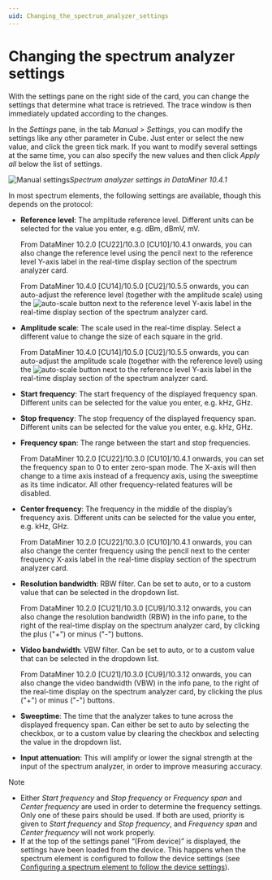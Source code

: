 ```yaml
---
uid: Changing_the_spectrum_analyzer_settings
---
```


# Changing the spectrum analyzer settings

With the settings pane on the right side of the card, you can change the settings that determine what trace is retrieved. The trace window is then immediately updated according to the changes.

In the *Settings* pane, in the tab *Manual* > *Settings*, you can modify the settings like any other parameter in Cube. Just enter or select the new value, and click the green tick mark. If you want to modify several settings at the same time, you can also specify the new values and then click *Apply all* below the list of settings.

![Manual settings](~/dataminer/images/SA_Manual_Settings.png)*Spectrum analyzer settings in DataMiner 10.4.1*

In most spectrum elements, the following settings are available, though this depends on the protocol:

- **Reference level**: The amplitude reference level. Different units can be selected for the value you enter, e.g. dBm, dBmV, mV.

  From DataMiner 10.2.0 [CU22]/10.3.0 [CU10]/10.4.1 onwards<!--RN 37821-->, you can also change the reference level using the pencil next to the reference level Y-axis label in the real-time display section of the spectrum analyzer card.

  From DataMiner 10.4.0 [CU14]/10.5.0 [CU2]/10.5.5 onwards<!--RN 42597-->, you can auto-adjust the reference level (together with the amplitude scale) using the ![auto-scale](~/dataminer/images/Auto-scale.png) button next to the reference level Y-axis label in the real-time display section of the spectrum analyzer card.

- **Amplitude scale**: The scale used in the real-time display. Select a different value to change the size of each square in the grid.

  From DataMiner 10.4.0 [CU14]/10.5.0 [CU2]/10.5.5 onwards<!--RN 42597-->, you can auto-adjust the amplitude scale (together with the reference level) using the ![auto-scale](~/dataminer/images/Auto-scale.png) button next to the reference level Y-axis label in the real-time display section of the spectrum analyzer card.

- **Start frequency**: The start frequency of the displayed frequency span. Different units can be selected for the value you enter, e.g. kHz, GHz.

- **Stop frequency**: The stop frequency of the displayed frequency span. Different units can be selected for the value you enter, e.g. kHz, GHz.

- **Frequency span**: The range between the start and stop frequencies.

  From DataMiner 10.2.0 [CU22]/10.3.0 [CU10]/10.4.1 onwards<!-- RN 37946 -->, you can set the frequency span to 0 to enter zero-span mode. The X-axis will then change to a time axis instead of a frequency axis, using the sweeptime as its time indicator. All other frequency-related features will be disabled.

- **Center frequency**: The frequency in the middle of the display’s frequency axis. Different units can be selected for the value you enter, e.g. kHz, GHz.

  From DataMiner 10.2.0 [CU22]/10.3.0 [CU10]/10.4.1 onwards<!--RN 37821-->, you can also change the center frequency using the pencil next to the center frequency X-axis label in the real-time display section of the spectrum analyzer card.

- **Resolution bandwidth**: RBW filter. Can be set to auto, or to a custom value that can be selected in the dropdown list.

  From DataMiner 10.2.0 [CU21]/10.3.0 [CU9]/10.3.12 onwards<!--RN 37601-->, you can also change the resolution bandwidth (RBW) in the info pane, to the right of the real-time display on the spectrum analyzer card, by clicking the plus ("+") or minus ("-") buttons.

- **Video bandwidth**: VBW filter. Can be set to auto, or to a custom value that can be selected in the dropdown list.

  From DataMiner 10.2.0 [CU21]/10.3.0 [CU9]/10.3.12 onwards<!--RN 37601-->, you can also change the video bandwidth (VBW) in the info pane, to the right of the real-time display on the spectrum analyzer card, by clicking the plus ("+") or minus ("-") buttons.

- **Sweeptime**: The time that the analyzer takes to tune across the displayed frequency span. Can either be set to auto by selecting the checkbox, or to a custom value by clearing the checkbox and selecting the value in the dropdown list.

- **Input attenuation**: This will amplify or lower the signal strength at the input of the spectrum analyzer, in order to improve measuring accuracy.

> [!NOTE]
>
> - Either *Start frequency* and *Stop frequency* or *Frequency span* and *Center frequency* are used in order to determine the frequency settings. Only one of these pairs should be used. If both are used, priority is given to *Start frequency* and *Stop frequency*, and *Frequency span* and *Center frequency* will not work properly.
> - If at the top of the settings panel “(From device)” is displayed, the settings have been loaded from the device. This happens when the spectrum element is configured to follow the device settings (see [Configuring a spectrum element to follow the device settings](xref:Configuring_a_spectrum_element_to_follow_the_device_settings)).
